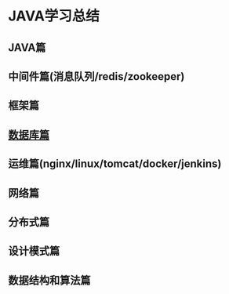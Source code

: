 # JAVA学习总结

## JAVA篇



## 中间件篇(消息队列/redis/zookeeper)



## 框架篇



## [数据库篇](./docs/database/mysql_list.md)



## 运维篇(nginx/linux/tomcat/docker/jenkins)



## 网络篇



## 分布式篇



## 设计模式篇



## 数据结构和算法篇